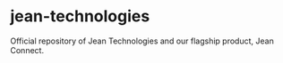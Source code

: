 # jean-technologies
Official repository of Jean Technologies and our flagship product, Jean Connect.
